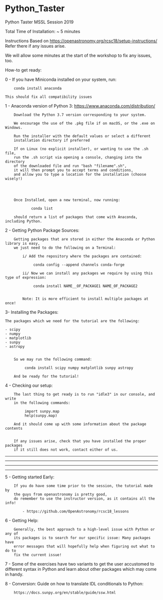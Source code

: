 # Python_Taster
Python Taster MSSL Session 2019

Total Time of Installation: ~ 5 minutes

Instructions Based on https://openastronomy.org/rcsc18/setup-instructions/
Refer there if any issues arise.

We will allow some minutes at the start of the workshop to fix any issues, too.

How-to get ready:

0 - If you have Miniconda installed on your system, run:

        conda install anaconda
        
    This should fix all compatibility issues
    
    

1 - Anaconda version of Python 3: https://www.anaconda.com/distribution/

        Download the Python 3.7 version corresponding to your system.

        We encourage the use of the .pkg file if on macOS, or the .exe on Windows.

        Run the installer with the default values or select a different
        installation directory if preferred

        If on Linux (no explicit installer), or wanting to use the .sh file,
        run the .sh script via opening a console, changing into the directory
        of the downloaded file and run "bash "filename".sh",
        it will then prompt you to accept terms and conditions,
        and allow you to type a location for the installation (choose wisely!)




        Once Installed, open a new terminal, now running:

                conda list

        should return a list of packages that come with Anaconda, including Python.


2 - Getting Python Package Sources:

        Getting packages that are stored in either the Anaconda or Python library is easy,
        we just need to do the following on a Terminal:

            i/ Add the repository where the packages are contained:

                 conda config --append channels conda-forge

            ii/ Now we can install any packages we require by using this type of expression:

                 conda install NAME__OF_PACKAGE1 NAME_OF_PACKAGE2


            Note: It is more efficient to install multiple packages at once!


3- Installing the Packages:


    The packages which we need for the tutorial are the following:

    - scipy
    - numpy
    - matplotlib
    - sunpy
    - astropy


        So we may run the following command:

             conda install scipy numpy matplotlib sunpy astropy

        And be ready for the tutorial!


4 - Checking our setup:

        The last thing to get ready is to run "idle3" in our console, and write
        in the following commands:

             import sunpy.map
             help(sunpy.map)

        And it should come up with some information about the package contents


        If any issues arise, check that you have installed the proper packages
        if it still does not work, contact either of us.

--------------------------------------------------------------------------------
--------------------------------------------------------------------------------
--------------------------------------------------------------------------------
--------------------------------------------------------------------------------


 5 - Getting started Early:

        If you do have some time prior to the session, the tutorial made by
        the guys from openastronomy is pretty good,
        do remember to use the instructor version, as it contains all the info!

            - https://github.com/OpenAstronomy/rcsc18_lessons


6 - Getting Help:

        Generally, the best approach to a high-level issue with Python or any of
        its packages is to search for our specific issue: Many packages have
        error messages that will hopefully help when figuring out what to do to
        fix the current issue!
        
        
7 - Some of the exercises have two variants to get the user accustomed to different syntax in Python and learn about other packages which may come in handy.


8 - Conversion:  Guide on how to translate IDL conditionals to Python:

        https://docs.sunpy.org/en/stable/guide/ssw.html
